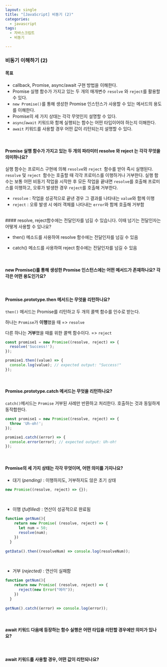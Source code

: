 ```yaml
---
layout: single
title: "[JavaScript] 비동기 (2)"
categories:
  - javascript
tags:
  - 자바스크립트  
  - 비동기 

---
```




### 비동기 이해하기 (2)



#### 목표 

- callback, Promise, async/await 구현 방법을 이해한다.
- Promise 실행 함수가 가지고 있는 두 개의 매개변수 `resolve` 와 `reject`를 활용할 수 있다.
- `new Promise()`를 통해 생성한 Promise 인스턴스가 사용할 수 있는 메서드의 용도를 이해한다.
- Promise의 세 가지 상태는 각각 무엇인지 설명할 수 있다.
- `async`/`await` 키워드와 함께 실행되는 함수는 어떤 타입이어야 하는지 이해한다.
- `await` 키워드를 사용할 경우 어떤 값이 리턴되는지 설명할 수 있다.



<br/>



 #### Promise 실행 함수가 가지고 있는 두 개의 파라미터 resolve 와 reject 는 각각 무엇을 의미하나요?

실행 함수는 프로미스 구현에 의해 `resolve`와 `reject `함수를 받아 즉시 실행된다. `resolve` 및 `reject `함수는 호출할 때 각각 프로미스를 이행하거나 거부한다. 실행 함수는 보통 어떤 비동기 작업을 시작한 후 모든 작업을 끝내면 `resolve`를 호출해 프로미스를 이행하고, 오류가 발생한 경우 `reject`를 호출해 거부한다. 

* `resolve` : 작업을 성공적으로 끝낸 경우 그 결과를 나타내는 `value`와 함께 이행 
* `reject` : 오류 발생 시 에러 객체를 나타내는 `error`와 함께 호출해 거부함 


<br/>
####  resolve, reject함수에는 전달인자를 넘길 수 있습니다. 이때 넘기는 전달인자는 어떻게 사용할 수 있나요?

* then() 메소드를 사용하여 resolve 함수에는 전달인자를 넘길 수 있음 

* catch() 메소드를 사용하여 reject 함수에는 전달인자를 넘길 수 있음 



<br/>

####  new Promise()를 통해 생성한 Promise 인스턴스에는 어떤 메서드가 존재하나요? 각각은 어떤 용도인가요?



<br/>

####  Promise.prototype.then 메서드는 무엇을 리턴하나요?

`then()` 메서드는 Promise를 리턴하고 두 개의 콜백 함수를 인수로 받는다. 

하나는 `Promise`가 **이행**했을 때 => `resolve`

다른 하나는 **거부**했을 때를 위한 콜백 함수이다.  => `reject`

```js
const promise1 = new Promise((resolve, reject) => {
  resolve('Success!');
});

promise1.then((value) => {
  console.log(value); // expected output: "Success!"
});
```

<br/>

####  Promise.prototype.catch 메서드는 무엇을 리턴하나요?

`catch()`메서드는 `Promise` 거부된 사례만 반환하고 처리한다. 호출하는 것과 동일하게 동작합한다. 

```js
const promise1 = new Promise((resolve, reject) => {
  throw 'Uh-oh!';
});

promise1.catch((error) => {
  console.error(error); // expected output: Uh-oh!
});
```


<br/>


####  Promise의 세 가지 상태는 각각 무엇이며, 어떤 의미를 가지나요?

- 대기 (*pending)* : 이행하지도, 거부하지도 않은 초기 상태

```js
new Promise((resolve, reject) => {});
```

<br/>

- 이행 (*fulfilled)* : 연산이 성공적으로 완료됨

```js
function getNum(){
    return new Promise( (resolve, reject) => {
      let num = 50;
      resolve(num);
    })
  }
  
getData().then((resolveNum) => console.log(resolveNum));
```
<br/>


- 거부 (*rejected)* : 연산이 실패함

```js
function getNum(){
    return new Promise( (resolve, reject) => {
      reject(new Error("에러"));
    })
  }
  
getNum().catch((error) => console.log(error));
```

<br/>



####  await 키워드 다음에 등장하는 함수 실행은 어떤 타입을 리턴할 경우에만 의미가 있나요?


<br/>


####  await 키워드를 사용할 경우, 어떤 값이 리턴되나요?

<br/>




























